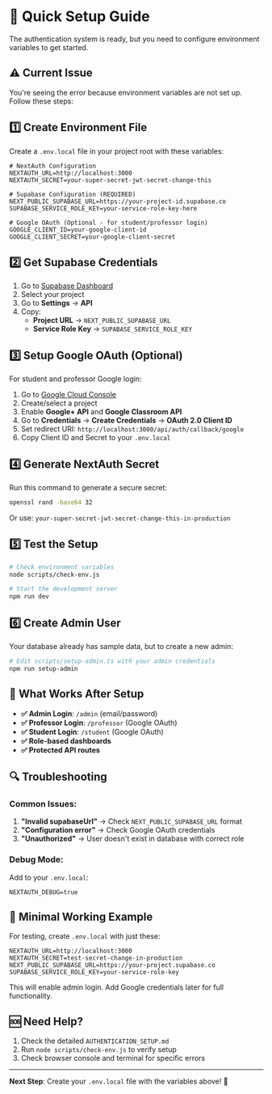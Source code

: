 # 🚀 Quick Setup Guide

The authentication system is ready, but you need to configure environment variables to get started.

## ⚠️ Current Issue

You're seeing the error because environment variables are not set up. Follow these steps:

## 1️⃣ Create Environment File

Create a `.env.local` file in your project root with these variables:

```env
# NextAuth Configuration
NEXTAUTH_URL=http://localhost:3000
NEXTAUTH_SECRET=your-super-secret-jwt-secret-change-this

# Supabase Configuration (REQUIRED)
NEXT_PUBLIC_SUPABASE_URL=https://your-project-id.supabase.co
SUPABASE_SERVICE_ROLE_KEY=your-service-role-key-here

# Google OAuth (Optional - for student/professor login)
GOOGLE_CLIENT_ID=your-google-client-id
GOOGLE_CLIENT_SECRET=your-google-client-secret
```

## 2️⃣ Get Supabase Credentials

1. Go to [Supabase Dashboard](https://supabase.com/dashboard)
2. Select your project
3. Go to **Settings** → **API**
4. Copy:
   - **Project URL** → `NEXT_PUBLIC_SUPABASE_URL`
   - **Service Role Key** → `SUPABASE_SERVICE_ROLE_KEY`

## 3️⃣ Setup Google OAuth (Optional)

For student and professor Google login:

1. Go to [Google Cloud Console](https://console.cloud.google.com/)
2. Create/select a project
3. Enable **Google+ API** and **Google Classroom API**
4. Go to **Credentials** → **Create Credentials** → **OAuth 2.0 Client ID**
5. Set redirect URI: `http://localhost:3000/api/auth/callback/google`
6. Copy Client ID and Secret to your `.env.local`

## 4️⃣ Generate NextAuth Secret

Run this command to generate a secure secret:

```bash
openssl rand -base64 32
```

Or use: `your-super-secret-jwt-secret-change-this-in-production`

## 5️⃣ Test the Setup

```bash
# Check environment variables
node scripts/check-env.js

# Start the development server
npm run dev
```

## 6️⃣ Create Admin User

Your database already has sample data, but to create a new admin:

```bash
# Edit scripts/setup-admin.ts with your admin credentials
npm run setup-admin
```

## 🎯 What Works After Setup

- **✅ Admin Login**: `/admin` (email/password)
- **✅ Professor Login**: `/professor` (Google OAuth)
- **✅ Student Login**: `/student` (Google OAuth)
- **✅ Role-based dashboards**
- **✅ Protected API routes**

## 🔍 Troubleshooting

### Common Issues:

1. **"Invalid supabaseUrl"** → Check `NEXT_PUBLIC_SUPABASE_URL` format
2. **"Configuration error"** → Check Google OAuth credentials
3. **"Unauthorized"** → User doesn't exist in database with correct role

### Debug Mode:

Add to your `.env.local`:
```env
NEXTAUTH_DEBUG=true
```

## 📁 Minimal Working Example

For testing, create `.env.local` with just these:

```env
NEXTAUTH_URL=http://localhost:3000
NEXTAUTH_SECRET=test-secret-change-in-production
NEXT_PUBLIC_SUPABASE_URL=https://your-project.supabase.co
SUPABASE_SERVICE_ROLE_KEY=your-service-role-key
```

This will enable admin login. Add Google credentials later for full functionality.

## 🆘 Need Help?

1. Check the detailed `AUTHENTICATION_SETUP.md`
2. Run `node scripts/check-env.js` to verify setup
3. Check browser console and terminal for specific errors

---

**Next Step**: Create your `.env.local` file with the variables above! 🚀
